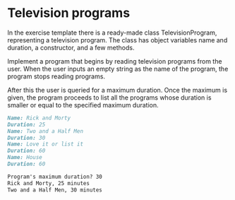 
# Television programs

In the exercise template there is a ready-made class TelevisionProgram, representing a television program. The class has object variables name and duration, a constructor, and a few methods.

Implement a program that begins by reading television programs from the user. When the user inputs an empty string as the name of the program, the program stops reading programs.

After this the user is queried for a maximum duration. Once the maximum is given, the program proceeds to list all the programs whose duration is smaller or equal to the specified maximum duration.

```markdown
Name: Rick and Morty
Duration: 25
Name: Two and a Half Men
Duration: 30
Name: Love it or list it
Duration: 60
Name: House
Duration: 60

Program's maximum duration? 30
Rick and Morty, 25 minutes
Two and a Half Men, 30 minutes
```
